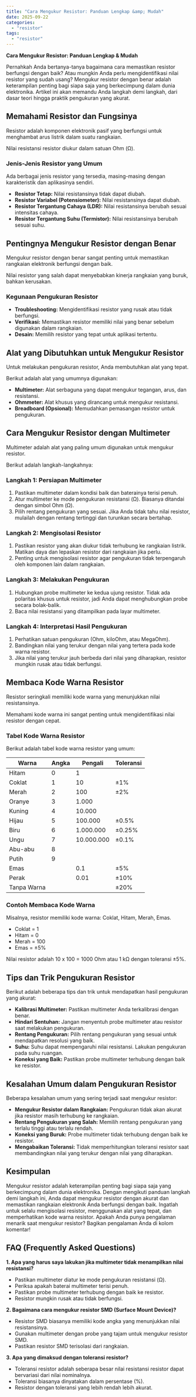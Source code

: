 ```yaml
---
title: "Cara Mengukur Resistor: Panduan Lengkap &amp; Mudah"
date: 2025-09-22
categories: 
  - "resistor"
tags: 
  - "resistor"
---
```


**Cara Mengukur Resistor: Panduan Lengkap & Mudah**

Pernahkah Anda bertanya-tanya bagaimana cara memastikan resistor berfungsi dengan baik? Atau mungkin Anda perlu mengidentifikasi nilai resistor yang sudah usang? Mengukur resistor dengan benar adalah keterampilan penting bagi siapa saja yang berkecimpung dalam dunia elektronika. Artikel ini akan memandu Anda langkah demi langkah, dari dasar teori hingga praktik pengukuran yang akurat.

## Memahami Resistor dan Fungsinya

Resistor adalah komponen elektronik pasif yang berfungsi untuk menghambat arus listrik dalam suatu rangkaian.

Nilai resistansi resistor diukur dalam satuan Ohm (Ω).

### Jenis-Jenis Resistor yang Umum

Ada berbagai jenis resistor yang tersedia, masing-masing dengan karakteristik dan aplikasinya sendiri.

- **Resistor Tetap:** Nilai resistansinya tidak dapat diubah.
- **Resistor Variabel (Potensiometer):** Nilai resistansinya dapat diubah.
- **Resistor Tergantung Cahaya (LDR):** Nilai resistansinya berubah sesuai intensitas cahaya.
- **Resistor Tergantung Suhu (Termistor):** Nilai resistansinya berubah sesuai suhu.

## Pentingnya Mengukur Resistor dengan Benar

Mengukur resistor dengan benar sangat penting untuk memastikan rangkaian elektronik berfungsi dengan baik.

Nilai resistor yang salah dapat menyebabkan kinerja rangkaian yang buruk, bahkan kerusakan.

### Kegunaan Pengukuran Resistor

- **Troubleshooting:** Mengidentifikasi resistor yang rusak atau tidak berfungsi.
- **Verifikasi:** Memastikan resistor memiliki nilai yang benar sebelum digunakan dalam rangkaian.
- **Desain:** Memilih resistor yang tepat untuk aplikasi tertentu.

## Alat yang Dibutuhkan untuk Mengukur Resistor

Untuk melakukan pengukuran resistor, Anda membutuhkan alat yang tepat.

Berikut adalah alat yang umumnya digunakan:

- **Multimeter:** Alat serbaguna yang dapat mengukur tegangan, arus, dan resistansi.
- **Ohmmeter:** Alat khusus yang dirancang untuk mengukur resistansi.
- **Breadboard (Opsional):** Memudahkan pemasangan resistor untuk pengukuran.

## Cara Mengukur Resistor dengan Multimeter

Multimeter adalah alat yang paling umum digunakan untuk mengukur resistor.

Berikut adalah langkah-langkahnya:

### Langkah 1: Persiapan Multimeter

1. Pastikan multimeter dalam kondisi baik dan baterainya terisi penuh.
2. Atur multimeter ke mode pengukuran resistansi (Ω). Biasanya ditandai dengan simbol Ohm (Ω).
3. Pilih rentang pengukuran yang sesuai. Jika Anda tidak tahu nilai resistor, mulailah dengan rentang tertinggi dan turunkan secara bertahap.

### Langkah 2: Mengisolasi Resistor

1. Pastikan resistor yang akan diukur tidak terhubung ke rangkaian listrik. Matikan daya dan lepaskan resistor dari rangkaian jika perlu.
2. Penting untuk mengisolasi resistor agar pengukuran tidak terpengaruh oleh komponen lain dalam rangkaian.

### Langkah 3: Melakukan Pengukuran

1. Hubungkan probe multimeter ke kedua ujung resistor. Tidak ada polaritas khusus untuk resistor, jadi Anda dapat menghubungkan probe secara bolak-balik.
2. Baca nilai resistansi yang ditampilkan pada layar multimeter.

### Langkah 4: Interpretasi Hasil Pengukuran

1. Perhatikan satuan pengukuran (Ohm, kiloOhm, atau MegaOhm).
2. Bandingkan nilai yang terukur dengan nilai yang tertera pada kode warna resistor.
3. Jika nilai yang terukur jauh berbeda dari nilai yang diharapkan, resistor mungkin rusak atau tidak berfungsi.

## Membaca Kode Warna Resistor

Resistor seringkali memiliki kode warna yang menunjukkan nilai resistansinya.

Memahami kode warna ini sangat penting untuk mengidentifikasi nilai resistor dengan cepat.

### Tabel Kode Warna Resistor

Berikut adalah tabel kode warna resistor yang umum:

| Warna | Angka | Pengali | Toleransi |
| --- | --- | --- | --- |
| Hitam | 0 | 1 |  |
| Coklat | 1 | 10 | ±1% |
| Merah | 2 | 100 | ±2% |
| Oranye | 3 | 1.000 |  |
| Kuning | 4 | 10.000 |  |
| Hijau | 5 | 100.000 | ±0.5% |
| Biru | 6 | 1.000.000 | ±0.25% |
| Ungu | 7 | 10.000.000 | ±0.1% |
| Abu-abu | 8 |  |  |
| Putih | 9 |  |  |
| Emas |  | 0.1 | ±5% |
| Perak |  | 0.01 | ±10% |
| Tanpa Warna |  |  | ±20% |

### Contoh Membaca Kode Warna

Misalnya, resistor memiliki kode warna: Coklat, Hitam, Merah, Emas.

- Coklat = 1
- Hitam = 0
- Merah = 100
- Emas = ±5%

Nilai resistor adalah 10 x 100 = 1000 Ohm atau 1 kΩ dengan toleransi ±5%.

## Tips dan Trik Pengukuran Resistor

Berikut adalah beberapa tips dan trik untuk mendapatkan hasil pengukuran yang akurat:

- **Kalibrasi Multimeter:** Pastikan multimeter Anda terkalibrasi dengan benar.
- **Hindari Sentuhan:** Jangan menyentuh probe multimeter atau resistor saat melakukan pengukuran.
- **Rentang Pengukuran:** Pilih rentang pengukuran yang sesuai untuk mendapatkan resolusi yang baik.
- **Suhu:** Suhu dapat mempengaruhi nilai resistansi. Lakukan pengukuran pada suhu ruangan.
- **Koneksi yang Baik:** Pastikan probe multimeter terhubung dengan baik ke resistor.

## Kesalahan Umum dalam Pengukuran Resistor

Beberapa kesalahan umum yang sering terjadi saat mengukur resistor:

- **Mengukur Resistor dalam Rangkaian:** Pengukuran tidak akan akurat jika resistor masih terhubung ke rangkaian.
- **Rentang Pengukuran yang Salah:** Memilih rentang pengukuran yang terlalu tinggi atau terlalu rendah.
- **Koneksi yang Buruk:** Probe multimeter tidak terhubung dengan baik ke resistor.
- **Mengabaikan Toleransi:** Tidak memperhitungkan toleransi resistor saat membandingkan nilai yang terukur dengan nilai yang diharapkan.

## Kesimpulan

Mengukur resistor adalah keterampilan penting bagi siapa saja yang berkecimpung dalam dunia elektronika. Dengan mengikuti panduan langkah demi langkah ini, Anda dapat mengukur resistor dengan akurat dan memastikan rangkaian elektronik Anda berfungsi dengan baik. Ingatlah untuk selalu mengisolasi resistor, menggunakan alat yang tepat, dan memperhatikan kode warna resistor. Apakah Anda punya pengalaman menarik saat mengukur resistor? Bagikan pengalaman Anda di kolom komentar!

## FAQ (Frequently Asked Questions)

**1\. Apa yang harus saya lakukan jika multimeter tidak menampilkan nilai resistansi?**

- Pastikan multimeter diatur ke mode pengukuran resistansi (Ω).
- Periksa apakah baterai multimeter terisi penuh.
- Pastikan probe multimeter terhubung dengan baik ke resistor.
- Resistor mungkin rusak atau tidak berfungsi.

**2\. Bagaimana cara mengukur resistor SMD (Surface Mount Device)?**

- Resistor SMD biasanya memiliki kode angka yang menunjukkan nilai resistansinya.
- Gunakan multimeter dengan probe yang tajam untuk mengukur resistor SMD.
- Pastikan resistor SMD terisolasi dari rangkaian.

**3\. Apa yang dimaksud dengan toleransi resistor?**

- Toleransi resistor adalah seberapa besar nilai resistansi resistor dapat bervariasi dari nilai nominalnya.
- Toleransi biasanya dinyatakan dalam persentase (%).
- Resistor dengan toleransi yang lebih rendah lebih akurat.
